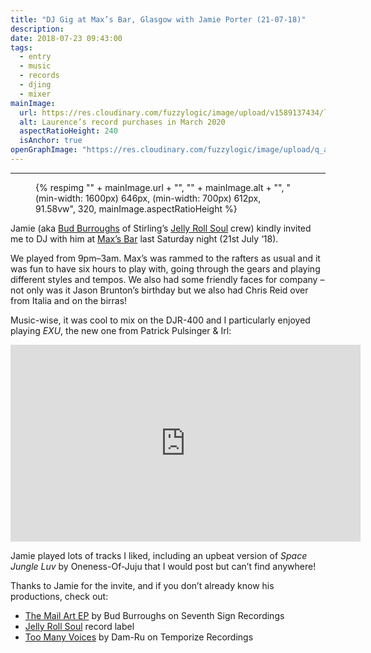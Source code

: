```yaml
---
title: "DJ Gig at Max’s Bar, Glasgow with Jamie Porter (21-07-18)"
description: 
date: 2018-07-23 09:43:00
tags:
  - entry
  - music
  - records
  - djing
  - mixer
mainImage:
  url: https://res.cloudinary.com/fuzzylogic/image/upload/v1589137434/lhdjinginmaxsrecordskit_caamev.jpg
  alt: Laurence’s record purchases in March 2020
  aspectRatioHeight: 240
  isAnchor: true
openGraphImage: "https://res.cloudinary.com/fuzzylogic/image/upload/q_auto,f_auto,w_1200/v1589137434/lhdjinginmaxsrecordskit_caamev.jpg"
---
```


---
<figure>
  {% respimg "" + mainImage.url + "", "" + mainImage.alt + "", "(min-width: 1600px) 646px, (min-width: 700px) 612px, 91.58vw", 320, mainImage.aspectRatioHeight %}
</figure>

Jamie (<abbr>aka</abbr> [Bud Burroughs](https://twitter.com/burroughsbud) of Stirling’s [Jelly Roll Soul](https://www.facebook.com/jrsscotland/) crew) kindly invited me to DJ with him at [Max’s Bar](http://maxsbar.co.uk/) last Saturday night (21st July ‘18).
</p>

We played from 9pm–3am. Max’s was rammed to the rafters as usual and it was fun to have six hours to play with, going through the gears and playing different styles and tempos. We also had some friendly faces for company – not only was it Jason Brunton’s birthday but we also had Chris Reid over from Italia and on the birras!

Music-wise, it was cool to mix on the <abbr>DJR</abbr>-400 and I particularly enjoyed playing _EXU_, the new one from Patrick Pulsinger & Irl:</p>

<div class="aspect-ratio-wide">
  <iframe title="EXU by Patrick Pulsinger & Irl" loading="lazy" width="560" height="315" src="https://www.youtube.com/embed/iZ2TgelxvtU" frameborder="0" allow="accelerometer; autoplay; encrypted-media; gyroscope; picture-in-picture" allowfullscreen></iframe>
</div>

Jamie played lots of tracks I liked, including an upbeat version of _Space Jungle Luv_ by Oneness-Of-Juju that I would post but can’t find anywhere!

Thanks to Jamie for the invite, and if you don’t already know his productions, check out:

- [The Mail Art EP](https://www.discogs.com/Bud-Burroughs-The-Mail-Art-EP-/release/11579156) by Bud Burroughs on Seventh Sign Recordings
- [Jelly Roll Soul](https://www.discogs.com/label/932277-Jelly-Roll-Soul) record label
- [Too Many Voices](https://www.discogs.com/Dam-Ru-Too-Many-Voices/release/11519804) by Dam-Ru on Temporize Recordings
